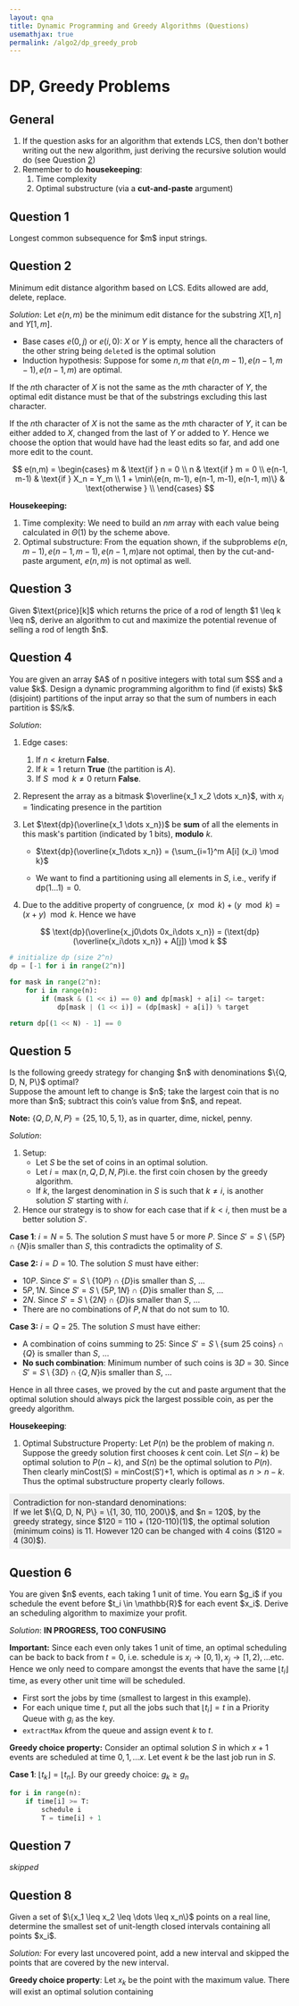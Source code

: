 ```yaml
---
layout: qna
title: Dynamic Programming and Greedy Algorithms (Questions)
usemathjax: true
permalink: /algo2/dp_greedy_prob
---
```


# DP, Greedy Problems

## General

1. If the question asks for an algorithm that extends LCS, then don't bother writing out the new algorithm, just deriving the recursive solution would do (see Question [2](#question-2))
2. Remember to do **housekeeping**:
   1. Time complexity
   2. Optimal substructure (via a **cut-and-paste** argument)

## Question 1

<div class="question"> Longest common subsequence for $m$​​ input strings. </div>

## Question 2

<div class="question"> Minimum edit distance algorithm based on LCS. Edits allowed are add, delete, replace. </div>

*Solution*: Let $e(n,m)$​​ be the minimum edit distance for the substring $X[1,n]$​​ and $Y[1,m]$​​.

- Base cases $e(0,j)$​​ or $e(i,0)$: $X$​​ or $Y$​​​​​ is empty, hence all the characters of the other string being `delete`d is the optimal solution
- Induction hypothesis: Suppose for some $n,m$ that $e(n, m-1), e(n-1, m-1), e(n-1, m)$ are optimal.

If the $n$th character of $X$ is not the same as the $m$th character of $Y$​​, the optimal edit distance must be that of the substrings excluding this last character.

If the $n$​​​th character of $X$​​​ is not the same as the $m$​​​th character of $Y$​​​, it can be either added to $X$​​​​, changed from the last of $Y$​​​ or added to $Y$​​​​​. Hence we choose the option that would have had the least edits so far, and add one more edit to the count.


$$
e(n,m) = 
\begin{cases}
m & \text{if } n = 0 \\
n & \text{if } m = 0 \\
e(n-1, m-1) & \text{if } X_n = Y_m \\
1 + \min\{e(n, m-1), e(n-1, m-1), e(n-1, m)\} & \text{otherwise } \\
\end{cases}
$$


**Housekeeping:**

1. Time complexity: We need to build an $nm$ array with each value being calculated in $\Theta(1)$​ by the scheme above.
2. Optimal substructure: From the equation shown, if the subproblems $e(n, m-1), e(n-1, m-1), e(n-1, m)$​ are not optimal, then by the cut-and-paste argument, $e(n,m)$​​ is not optimal as well.

## Question 3

<div class="question"> Given $\text{price}[k]$ which returns the price of a rod of length $1 \leq k \leq n$, derive an algorithm to cut and maximize the potential revenue of selling a rod of length $n$.</div>

## Question 4

<div class="question"> You are given an array $A$ of n positive integers with total sum $S$ and a value $k$. Design a dynamic programming algorithm to find (if exists) $k$ (disjoint) partitions of the input array so that the
    sum of numbers in each partition is $S/k$.</div>

*Solution*: 

1. Edge cases:

   1. If $n < k$​ return **False**.
   2. If $k = 1$​​ return **True** (the partition is $A$​​).
   3. If $S \mod k \neq 0$ return **False**.

2. Represent the array as a bitmask $\overline{x_1 x_2 \dots x_n}$​​, with $x_i = 1$​​​​ indicating presence in the partition

3. Let $\text{dp}(\overline{x_1 \dots x_n})$​ be **sum** of all the elements in this mask's partition (indicated by 1 bits), **modulo** $k$.

   - $\text{dp}(\overline{x_1\dots x_n}) = {\sum_{i=1}^m A[i] (x_i) \mod k}$

   - We want to find a partitioning using all elements in $S$​​, i.e., verify if $\text{dp}(1 \dots 1) = 0$.

4. Due to the additive property of congruence, $(x \mod k) + (y \mod k) = (x+y) \mod k$​. Hence we have​​

$$
\text{dp}(\overline{x_j0\dots 0x_i\dots x_n}) = (\text{dp}(\overline{x_i\dots x_n}) + A[j]) \mod k 
$$

```python
# initialize dp (size 2^n)
dp = [-1 for i in range(2^n)]

for mask in range(2^n):
	for i in range(n):
		if (mask & (1 << i) == 0) and dp[mask] + a[i] <= target:
			dp[mask | (1 << i)] = (dp[mask] + a[i]) % target

return dp[(1 << N) - 1] == 0
```

## Question 5

<div class="question"> Is the following greedy strategy for changing $n$ with denominations $\{Q, D, N, P\}$ optimal? <br/> Suppose the amount left to change is $n$; take the largest coin that is no more than $n$; subtract this coin’s value from $n$, and repeat.</div>

**Note:** $\{Q, D, N, P\} = \{25, 10, 5, 1\}$, as in quarter, dime, nickel, penny.

*Solution*:

1. Setup:
   - Let $S$​​ be the set of coins in an optimal solution.
   - Let $i = \max(n, Q, D, N, P)$​​​​ i.e. the first coin chosen by the greedy algorithm.
   - If $k$, the largest denomination in $S$ is such that $k \neq i$, is another solution $S'$ starting with $i$. 
2. Hence our strategy is to show for each case that if $k < i$​, then must be a better solution $S'$.

**Case 1**: $i = N$​​​​ = 5. The solution $S$​​​​ must have 5 or more $P$​​​. Since $S' = S \setminus \{5P\} \cap \{N\}$​ is smaller than $S$​, this contradicts the optimality of $S$​.

**Case 2:** $i = D$​​​ = 10. The solution $S$​​​ must have either:

- $10P$​​​​​​​. Since $S' = S \setminus \{10P\} \cap \{D\}$​​​​​​​ is smaller than $S$​​​​​​​, ...
- $5P, 1N$​​. Since $S' = S \setminus \{5P, 1N\} \cap \{D\}$​​ is smaller than $S$​​​, ...
- $2N$​​​​. Since $S' = S \setminus \{2N\} \cap \{D\}$​​​​ is smaller than $S$​​​​​, ...
- There are no combinations of $P, N$ that do not sum to 10.

**Case 3:** $i = Q$​​​​ = 25. The solution $S$​​​​ must have either:

- A combination of coins summing to 25: Since $S' = S \setminus \{\text{sum 25 coins}\} \cap \{Q\}$​​ is smaller than $S$​​​, ...
- **No such combination**: Minimum number of such coins is $3D$​ = 30. Since $S' = S \setminus \{3D\} \cap \{Q, N\}$​ is smaller than $S$​​, ...

Hence in all three cases, we proved by the cut and paste argument that the optimal solution should always pick the largest possible coin, as per the greedy algorithm.

**Housekeeping**:

1. Optimal Substructure Property: Let $P(n)$​​​​ be the problem of making $n$​​​​. Suppose the greedy solution first chooses $k$​​​​ cent coin. Let $S(n-k)$​​​ be optimal solution to $P(n-k)$​​, and $S(n)$ be the optimal solution to $P(n)$​. Then clearly minCost(S) = minCost(S′)+1, which is optimal as $n > n-k$. Thus the optimal substructure property clearly follows.

<div style="background-color: #eee; padding: 0.5em">
	Contradiction for non-standard denominations: <br />
    If we let $\{Q, D, N, P\} = \{1, 30, 110, 200\}$, and $n = 120$, by the greedy strategy, since $120 = 110 + (120-110)(1)$, the optimal solution (minimum coins) is 11. However 120 can be changed with 4 coins ($120 = 4 (30)$).
</div> 

## Question 6

<div class="question"> You are given $n$ events, each taking 1 unit of time. You earn $g_i$ if you schedule the event before $t_i \in \mathbb{R}$ for each event $x_i$. Derive an scheduling algorithm to maximize your profit.</div>

*Solution*: **IN PROGRESS, TOO CONFUSING**

**Important:** Since each even only takes 1 unit of time, an optimal scheduling can be back to back from $t = 0$, i.e. schedule is $x_i \rightarrow [0,1), x_j \rightarrow [1,2), \dots$​ etc.​ Hence we only need to compare amongst the events that have the same $\lfloor t_i \rfloor$​ time, as every other unit time will be scheduled.

- First sort the jobs by time (smallest to largest in this example). 
- For each unique time $t$, put all the jobs such that $\lfloor t_i \rfloor = t$ in a Priority Queue with $g_i$ as the key.
- `extractMax` $k$​ from the queue and assign event $k$ to $t$​.

**Greedy choice property:** Consider an optimal solution $S$ in which $x+1$ events are scheduled at time $0, 1, \dots x$​​. Let event $k$ be the last job run in $S$.

**Case 1**: $\lfloor t_k \rfloor = \lfloor t_n \rfloor$​​.  By our greedy choice: $g_k \geq g_n$​

```python
for i in range(n):
	if time[i] >= T:
		schedule i
		T = time[i] + 1
```

## Question 7

*skipped*

## Question 8

<div class="question"> Given a set of $\{x_1 \leq x_2 \leq \dots \leq x_n\}$ points on a real line, determine the smallest set of unit-length closed intervals containing all points $x_i$. </div>

*Solution:* For every last uncovered point, add a new interval and skipped the points that are covered by the new interval.

**Greedy choice property**: Let $x_k$ be the point with the maximum value. There will exist an optimal solution containing

